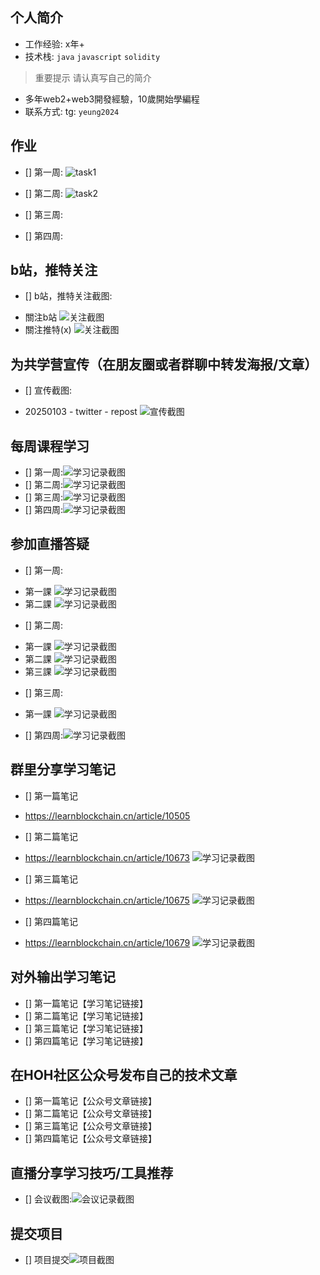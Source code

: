 ## 个人简介
- 工作经验: x年+
- 技术栈: `java` `javascript` `solidity` 
> 重要提示 请认真写自己的简介
- 多年web2+web3開發經驗，10歲開始學編程
- 联系方式: tg: `yeung2024`



## 作业
- [] 第一周:
![task1](https://github.com/MartinYeung5/0.1-to-Sui-Fullstack/blob/main/fullstack/MartinYeung5/images/20250104_task1_screencap.png)

- [] 第二周:
![task2](https://github.com/MartinYeung5/0.1-to-Sui-Fullstack/blob/main/fullstack/MartinYeung5/images/20250119_task2_screencap.png)

- [] 第三周:
- [] 第四周:



## b站，推特关注

- [] b站，推特关注截图: 
* 關注b站
![关注截图](https://github.com/MartinYeung5/0.1-to-Sui-Fullstack/blob/main/fullstack/MartinYeung5/images/20250103_bili_follow.png)
* 關注推特(x)
![关注截图](https://github.com/MartinYeung5/0.1-to-Sui-Fullstack/blob/main/fullstack/MartinYeung5/images/20250103_x_follow.png)

## 为共学营宣传（在朋友圈或者群聊中转发海报/文章）

- [] 宣传截图:
* 20250103 - twitter - repost
![宣传截图](https://github.com/MartinYeung5/0.1-to-Sui-Fullstack/blob/main/fullstack/MartinYeung5/images/20250103_x_repost.png)

## 每周课程学习

- [] 第一周:![学习记录截图](./images/你的图片地址)
- [] 第二周:![学习记录截图](./images/你的图片地址)
- [] 第三周:![学习记录截图](./images/你的图片地址)
- [] 第四周:![学习记录截图](./images/你的图片地址)

## 参加直播答疑

- [] 第一周:
* 第一課
![学习记录截图](https://github.com/MartinYeung5/0.1-to-Sui-Fullstack/blob/main/fullstack/MartinYeung5/images/20241230_live.png)
* 第二課
![学习记录截图](https://github.com/MartinYeung5/0.1-to-Sui-Fullstack/blob/main/fullstack/MartinYeung5/images/20250102_live.png)

- [] 第二周:
* 第一課
![学习记录截图](https://github.com/MartinYeung5/0.1-to-Sui-Fullstack/blob/main/fullstack/MartinYeung5/images/20250106_live.png)
* 第二課
![学习记录截图](https://github.com/MartinYeung5/0.1-to-Sui-Fullstack/blob/main/fullstack/MartinYeung5/images/20250108_live.png)
* 第三課
![学习记录截图](https://github.com/MartinYeung5/0.1-to-Sui-Fullstack/blob/main/fullstack/MartinYeung5/images/20250109_live.png)

- [] 第三周:
* 第一課
![学习记录截图](https://github.com/MartinYeung5/0.1-to-Sui-Fullstack/blob/main/fullstack/MartinYeung5/images/20250116_live.png)


- [] 第四周:![学习记录截图](./images/你的图片地址)

## 群里分享学习笔记

- [] 第一篇笔记
* https://learnblockchain.cn/article/10505
- [] 第二篇笔记
* https://learnblockchain.cn/article/10673
![学习记录截图](https://github.com/MartinYeung5/0.1-to-Sui-Fullstack/blob/main/fullstack/MartinYeung5/images/20250131_1.png)
- [] 第三篇笔记
* https://learnblockchain.cn/article/10675
![学习记录截图](https://github.com/MartinYeung5/0.1-to-Sui-Fullstack/blob/main/fullstack/MartinYeung5/images/20250131_2.png)
- [] 第四篇笔记
* https://learnblockchain.cn/article/10679
![学习记录截图](https://github.com/MartinYeung5/0.1-to-Sui-Fullstack/blob/main/fullstack/MartinYeung5/images/20250131_3.png)

## 对外输出学习笔记

- [] 第一篇笔记【学习笔记链接】
- [] 第二篇笔记【学习笔记链接】
- [] 第三篇笔记【学习笔记链接】
- [] 第四篇笔记【学习笔记链接】

## 在HOH社区公众号发布自己的技术文章

- [] 第一篇笔记【公众号文章链接】
- [] 第二篇笔记【公众号文章链接】
- [] 第三篇笔记【公众号文章链接】
- [] 第四篇笔记【公众号文章链接】

## 直播分享学习技巧/工具推荐

- [] 会议截图:![会议记录截图](./images/你的图片地址)

## 提交项目

- [] 项目提交![项目截图](./images/你的图片地址)


